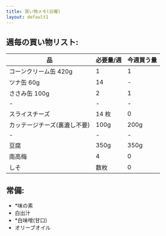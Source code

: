 ```yaml
---
title: 買い物メモ(日曜)
layout: default1
---
```

## 週毎の買い物リスト:

| 品 | 必要量/週 | 今週買う量 |
| - | - | - |
| コーンクリーム缶 420g | 1 | 1 |
| ツナ缶 60g | 14 | - |
| ささみ缶 100g | 2 | 1 |
| - | - | - |
| スライスチーズ | 14 枚 | 0 |
| カッテージチーズ(裏漉し不要) | 100g | 200g |
| - | - | - |
| 豆腐 | 350g | 350g |
| 南高梅 | 4 | 0 |
| しそ | 数枚 | 0 |

## 常備:

- *味の素
- 白出汁
- *白味噌(甘口)
- オリーブオイル
